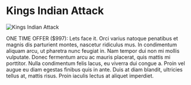 # Kings Indian Attack

![Kings Indian Attack](https://www.thechesswebsite.com/wp-content/uploads/2014/05/kings-indian-attack-featured1.jpg)

ONE TIME OFFER ($997): Lets face it. Orci varius natoque penatibus et magnis dis parturient montes, nascetur ridiculus mus. In condimentum aliquam arcu, ut pharetra nunc feugiat in. Nam tempor dui non mi mollis vulputate. Donec fermentum arcu ac mauris placerat, quis mattis mi porttitor. Nulla condimentum felis lacus, eu viverra dui congue a. Proin vel augue eu diam egestas finibus quis in ante. Duis at diam blandit, ultricies tellus at, mattis risus. Proin iaculis lectus at aliquet imperdiet.
